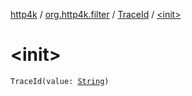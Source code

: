 [http4k](../../index.md) / [org.http4k.filter](../index.md) / [TraceId](index.md) / [&lt;init&gt;](./-init-.md)

# &lt;init&gt;

`TraceId(value: `[`String`](https://kotlinlang.org/api/latest/jvm/stdlib/kotlin/-string/index.html)`)`